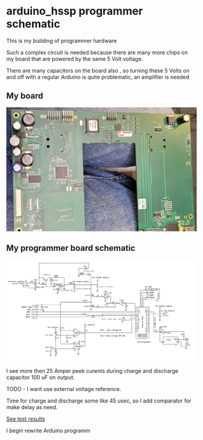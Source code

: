 # arduino_hssp programmer schematic

This is  my building of programmer hardware 

Such a complex circuit is needed because there are many more chips on my board that are powered by the same 5 Volt voltage. 

There are  many capacitors on the board also , so turning these 5 Volts on and off with a regular Arduino is quite problematic, an amplifier is needed


## My board

![](./my%20target%20board.jpg)

## My programmer board schematic

![](./programmer_hard_V3.jpg)


I see more then 25 Amper peek curents during charge and discharge capacitor 100 uF on output.

TODO - I want use external voltage reference.

Time for charge and discharge some like 45 usec, so I add comparator for make delay as need.

[See test results](./test_result/README.md)

I begin rewrite Arduino programm 
